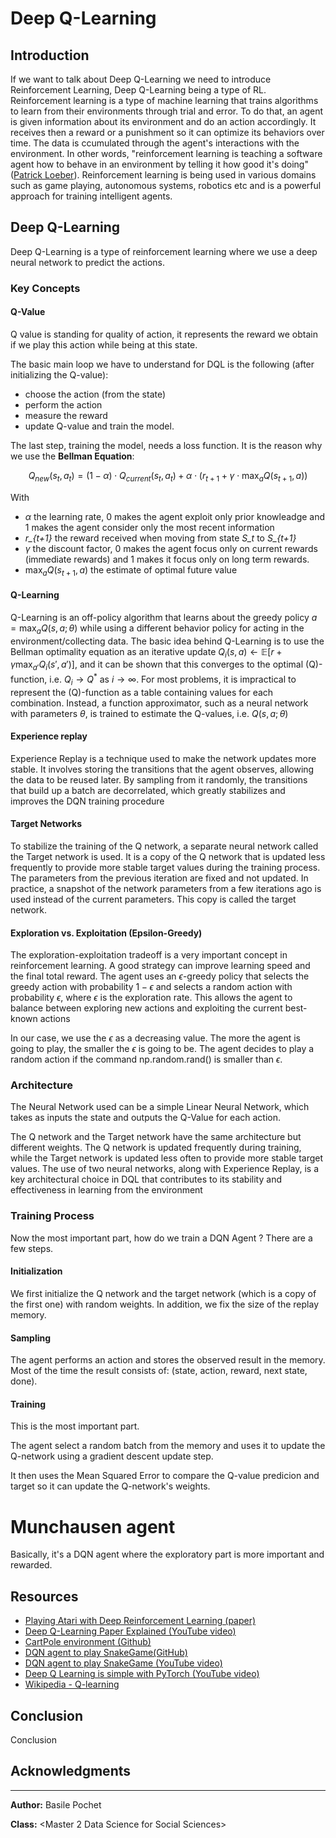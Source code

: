 # Deep Q-Learning

## Introduction

If we want to talk about Deep Q-Learning we need to introduce Reinforcement Learning, Deep Q-Learning being a type of RL.
Reinforcement learning is a type of machine learning that trains algorithms to learn from their environments through trial and error. To do that, an agent is given information about its environment and do an action accordingly. It receives then a reward or a punishment so it can optimize its behaviors over time. The data is ccumulated through the agent's interactions with the environment. In other words, "reinforcement learning is teaching a software agent how to behave in an environment by telling it how good it's doing" ([Patrick Loeber](https://www.youtube.com/watch?v=L8ypSXwyBds)).
Reinforcement learning is being used in various domains such as game playing, autonomous systems, robotics etc and is a powerful approach for training intelligent agents.

## Deep Q-Learning

Deep Q-Learning is a type of reinforcement learning where we use a deep neural network to predict the actions. 

### Key Concepts

#### Q-Value

Q value is standing for quality of action, it represents the reward we obtain if we play this action while being at this state. 

The basic main loop we have to understand for DQL is the following (after initializing the Q-value): 

- choose the action (from the state)
- perform the action
- measure the reward
- update Q-value and train the model.

The last step, training the model, needs a loss function. It is the reason why we use the **Bellman Equation**:

$$Q_{new}(s_t, a_t) = (1 - \alpha) \cdot Q_{current}(s_t, a_t) + \alpha \cdot \left(r_{t+1} + \gamma \cdot \max_a Q(s_{t+1}, a)\right)$$

With 
- $\alpha$ the learning rate, 0 makes the agent exploit only prior knowleadge and 1 makes the agent consider only the most recent information
- *r_{t+1}* the reward received when moving from state *S_t* to *S_{t+1}*
- $\gamma$ the discount factor, 0 makes the agent focus only on current rewards (immediate rewards) and 1 makes it focus only on long term rewards. 
- $\max_a Q(s_{t+1}, a)$ the estimate of optimal future value

#### Q-Learning

Q-Learning is an off-policy algorithm that learns about the greedy policy $a = \max_{a} Q(s, a; \theta)$ while using a different behavior policy for acting in the environment/collecting data. The basic idea behind Q-Learning is to use the Bellman optimality equation as an iterative update $Q_{i}(s, a) \leftarrow \mathbb{E}\left[ r + \gamma \max_{a'} Q_{i}(s', a')\right]$, and it can be shown that this converges to the optimal (Q)-function, i.e. $Q_i \rightarrow Q^*$ as $i \rightarrow \infty$. For most problems, it is impractical to represent the (Q)-function as a table containing values for each combination. Instead, a function approximator, such as a neural network with parameters $\theta$, is trained to estimate the Q-values, i.e. $Q(s, a; \theta)$ 


#### Experience replay

Experience Replay is a technique used to make the network updates more stable. It involves storing the transitions that the agent observes, allowing the data to be reused later. By sampling from it randomly, the transitions that build up a batch are decorrelated, which greatly stabilizes and improves the DQN training procedure


#### Target Networks

To stabilize the training of the Q network, a separate neural network called the Target network is used. It is a copy of the Q network that is updated less frequently to provide more stable target values during the training process. The parameters from the previous iteration are fixed and not updated. In practice, a snapshot of the network parameters from a few iterations ago is used instead of the current parameters. This copy is called the target network.


#### Exploration vs. Exploitation (Epsilon-Greedy)

The exploration-exploitation tradeoff is a very important concept in reinforcement learning. A good strategy can improve learning speed and the final total reward. The agent uses an $\epsilon$-greedy policy that selects the greedy action with probability $1 - \epsilon$ and selects a random action with probability $\epsilon$, where $\epsilon$ is the exploration rate. This allows the agent to balance between exploring new actions and exploiting the current best-known actions

In our case, we use the $\epsilon$ as a decreasing value. The more the agent is going to play, the smaller the $\epsilon$ is going to be. The agent decides to play a random action if the command np.random.rand() is smaller than $\epsilon$.

### Architecture

The Neural Network used can be a simple Linear Neural Network, which takes as inputs the state and outputs the Q-Value for each action.

The Q network and the Target network have the same architecture but different weights. The Q network is updated frequently during training, while the Target network is updated less often to provide more stable target values.
The use of two neural networks, along with Experience Replay, is a key architectural choice in DQL that contributes to its stability and effectiveness in learning from the environment

### Training Process

Now the most important part, how do we train a DQN Agent ? There are a few steps.

#### Initialization

We first initialize the Q network and the target network (which is a copy of the first one) with random weights. In addition, we fix the size of the replay memory. 

#### Sampling

The agent performs an action and stores the observed result in the memory. Most of the time the result consists of: (state, action, reward, next state, done).

#### Training

This is the most important part.

The agent select a random batch from the memory and uses it to update the Q-network using a gradient descent update step.

It then uses the Mean Squared Error to compare the Q-value predicion and target so it can update the Q-network's weights.  


# Munchausen agent

Basically, it's a DQN agent where the exploratory part is more important and rewarded. 

## Resources

- [Playing Atari with Deep Reinforcement Learning (paper)](https://arxiv.org/abs/1312.5602)
- [Deep Q-Learning Paper Explained (YouTube video)](https://www.youtube.com/watch?v=nOBm4aYEYR4&ab_channel=YannicKilcher)
- [CartPole environment (Github)](https://github.com/openai/gym/blob/master/gym/envs/classic_control/cartpole.py)
- [DQN agent to play SnakeGame(GitHub)](https://github.com/patrickloeber/snake-ai-pytorch/blob/main/snake_game_human.py )
- [DQN agent to play SnakeGame (YouTube video)](https://www.youtube.com/watch?v=L8ypSXwyBds)
- [Deep Q Learning is simple with PyTorch (YouTube video)](https://www.youtube.com/watch?v=wc-FxNENg9U)
- [Wikipedia - Q-learning](https://en.wikipedia.org/wiki/Q-learning)

## Conclusion

Conclusion

## Acknowledgments


---

**Author:**
Basile Pochet

**Class:**
<Master 2 Data Science for Social Sciences>
